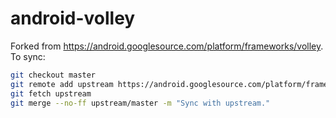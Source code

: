 android-volley
==============


Forked from https://android.googlesource.com/platform/frameworks/volley. 
To sync:
```sh
git checkout master
git remote add upstream https://android.googlesource.com/platform/frameworks/volley
git fetch upstream
git merge --no-ff upstream/master -m "Sync with upstream."
```
